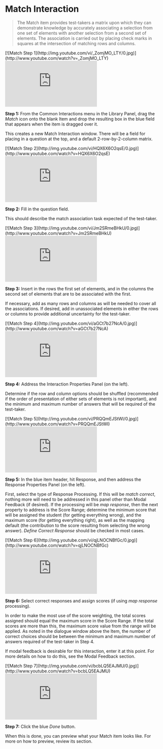 # Match Interaction

>The Match item provides test-takers a matrix upon which they can demonstrate knowledge by accurately associating a selection from one set of elements with another selection from a second set of elements. The association is carried out by placing check marks in squares at the intersection of matching rows and columns.

<div class="hidden-video">
[![Match Step 1](http://img.youtube.com/vi/_ZomjMO_LTY/0.jpg)](http://www.youtube.com/watch?v=_ZomjMO_LTY)
</div>

<div class='embed-container'><iframe src="https://www.youtube.com/embed/_ZomjMO_LTY?rel=0" frameborder="0" allowfullscreen="true"></iframe></div>

**Step 1:** From the Common Interactions menu in the Library Panel, drag the *Match* icon onto the blank Item and drop the resulting box in the blue field that appears when the item is dragged over it.

This creates a new Match Interaction window. There will be a field for placing in a question at the top, and a default 2-row-by-2-column matrix.

<div class="hidden-video">
[![Match Step 2](http://img.youtube.com/vi/HQX6X6O2qsE/0.jpg)](http://www.youtube.com/watch?v=HQX6X6O2qsE)
</div>

<div class='embed-container'><iframe src="https://www.youtube.com/embed/HQX6X6O2qsE?rel=0" frameborder="0" allowfullscreen="true"></iframe></div>

**Step 2:** Fill in the question field. 

This should describe the match association task expected of the test-taker.

<div class="hidden-video">
[![Match Step 3](http://img.youtube.com/vi/Jm2SRmeBHkU/0.jpg)](http://www.youtube.com/watch?v=Jm2SRmeBHkU)
</div>

<div class='embed-container'><iframe src="https://www.youtube.com/embed/Jm2SRmeBHkU?rel=0" frameborder="0" allowfullscreen="true"></iframe></div>

**Step 3:** Insert in the rows the first set of elements, and in the columns the second set of elements that are to be associated with the first.

If necessary, add as many rows and columns as will be needed to cover all the associations. If desired, add in unassociated elements in either the rows or columns to provide additional uncertainty for the test-taker.

<div class="hidden-video">
[![Match Step 4](http://img.youtube.com/vi/aGCt7b27NcA/0.jpg)](http://www.youtube.com/watch?v=aGCt7b27NcA)
</div>

<div class='embed-container'><iframe src="https://www.youtube.com/embed/aGCt7b27NcA?rel=0" frameborder="0" allowfullscreen="true"></iframe></div>

**Step 4:** Address the Interaction Properties Panel (on the left).

Determine if the row and column options should be shuffled (recommended if the order of presentation of either sets of elements is not important), and the minimum and maximum number of answers that will be required of the test-taker. 

<div class="hidden-video">
[![Match Step 5](http://img.youtube.com/vi/PRQQmEJStWI/0.jpg)](http://www.youtube.com/watch?v=PRQQmEJStWI)
</div>

<div class='embed-container'><iframe src="https://www.youtube.com/embed/PRQQmEJStWI?rel=0" frameborder="0" allowfullscreen="true"></iframe></div>

**Step 5:** In the blue item header, hit Response, and then address the Response Properties Panel (on the left).

First, select the type of Response Processing. If this will be *match correct*, nothing more will need to be addressed in this panel other than Modal Feedback (if desired). If the processing will be *map response*, then the next property to address is the Score Range; determine the minimum score that will be assigned the student (for getting everything wrong), and the maximum score (for getting everything right), as well as the mapping default (the contribution to the score resulting from selecting the wrong answer). *Define Correct Response* should be checked in most cases. 

<div class="hidden-video">
[![Match Step 6](http://img.youtube.com/vi/qjLNOCNBfGc/0.jpg)](http://www.youtube.com/watch?v=qjLNOCNBfGc)
</div>

<div class='embed-container'><iframe src="https://www.youtube.com/embed/qjLNOCNBfGc?rel=0" frameborder="0" allowfullscreen="true"></iframe></div>

**Step 6:** Select correct responses and assign scores (if using *map response* processing).

In order to make the most use of the score weighting, the total scores assigned should equal the maximum score in the Score Range. If the total scores are more than this, the maximum score value from the range will be applied. As noted in the dialogue window above the Item, the number of correct choices should be between the minimum and maximum number of answers required of the test-taker in Step 4.

If modal feedback is desirable for this interaction, enter it at this point. For more details on how to do this, see the Modal Feedback section.

<div class="hidden-video">
[![Match Step 7](http://img.youtube.com/vi/bcbLQ5EAJMU/0.jpg)](http://www.youtube.com/watch?v=bcbLQ5EAJMU)
</div>

<div class='embed-container'><iframe src="https://www.youtube.com/embed/bcbLQ5EAJMU?rel=0" frameborder="0" allowfullscreen="true"></iframe></div>

**Step 7:** Click the blue *Done* button.

When this is done, you can preview what your Match item looks like. For more on how to preview, review its section.
